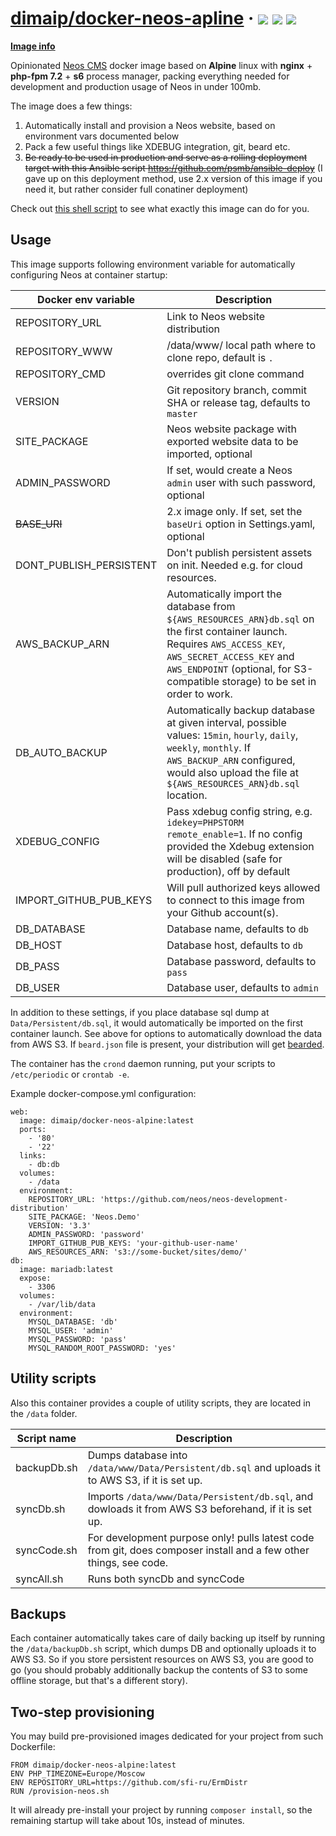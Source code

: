 # [dimaip/docker-neos-apline](https://hub.docker.com/r/dimaip/docker-neos-alpine/) &middot; [![](https://images.microbadger.com/badges/image/dimaip/docker-neos-alpine.svg)](https://microbadger.com/images/dimaip/docker-neos-alpine "Neos Alpine") [![](https://images.microbadger.com/badges/version/dimaip/docker-neos-alpine.svg)](https://microbadger.com/images/dimaip/docker-neos-alpine "Neos Alpine") [![](https://circleci.com/gh/psmb/docker-neos-alpine.svg?style=shield)](https://circleci.com/gh/psmb/docker-neos-alpine/)

[**Image info**](https://microbadger.com/images/dimaip/docker-neos-alpine)

Opinionated [Neos CMS](https://neos.io) docker image based on **Alpine** linux with **nginx** + **php-fpm 7.2** + **s6** process manager, packing everything needed for development and production usage of Neos in under 100mb.

The image does a few things:
1. Automatically install and provision a Neos website, based on environment vars documented below
2. Pack a few useful things like XDEBUG integration, git, beard etc.
3. ~~Be ready to be used in production and serve as a rolling deployment target with this Ansible script https://github.com/psmb/ansible-deploy~~ (I gave up on this deployment method, use 2.x version of this image if you need it, but rather consider full conatiner deployment)

Check out [this shell script](https://github.com/psmb/docker-neos-alpine/blob/master/root/etc/cont-init.d/10-init-neos) to see what exactly this image can do for you.

## Usage

This image supports following environment variable for automatically configuring Neos at container startup:

| Docker env variable | Description |
|---------|-------------|
|REPOSITORY_URL|Link to Neos website distribution|
|REPOSITORY_WWW|/data/www/ local path where to clone repo, default is `.`|
|REPOSITORY_CMD| overrides git clone command|
|VERSION|Git repository branch, commit SHA or release tag, defaults to `master`|
|SITE_PACKAGE|Neos website package with exported website data to be imported, optional|
|ADMIN_PASSWORD|If set, would create a Neos `admin` user with such password, optional|
|~~BASE_URI~~|2.x image only. If set, set the `baseUri` option in Settings.yaml, optional|
|DONT_PUBLISH_PERSISTENT| Don't publish persistent assets on init. Needed e.g. for cloud resources.|
|AWS_BACKUP_ARN|Automatically import the database from `${AWS_RESOURCES_ARN}db.sql` on the first container launch. Requires `AWS_ACCESS_KEY`, `AWS_SECRET_ACCESS_KEY` and `AWS_ENDPOINT` (optional, for S3-compatible storage) to be set in order to work.|
|DB_AUTO_BACKUP|Automatically backup database at given interval, possible values: `15min`, `hourly`, `daily`, `weekly`, `monthly`. If `AWS_BACKUP_ARN` configured, would also upload the file at `${AWS_RESOURCES_ARN}db.sql` location. |
|XDEBUG_CONFIG|Pass xdebug config string, e.g. `idekey=PHPSTORM remote_enable=1`. If no config provided the Xdebug extension will be disabled (safe for production), off by default|
|IMPORT_GITHUB_PUB_KEYS|Will pull authorized keys allowed to connect to this image from your Github account(s).|
|DB_DATABASE|Database name, defaults to `db`|
|DB_HOST|Database host, defaults to `db`|
|DB_PASS|Database password, defaults to `pass`|
|DB_USER|Database user, defaults to `admin`|


In addition to these settings, if you place database sql dump at `Data/Persistent/db.sql`, it would automatically be imported on the first container launch. See above for options to automatically download the data from AWS S3.
If `beard.json` file is present, your distribution will get [bearded](https://github.com/mneuhaus/Beard).

The container has the `crond` daemon running, put your scripts to `/etc/periodic` or `crontab -e`.

Example docker-compose.yml configuration:

```
web:
  image: dimaip/docker-neos-alpine:latest
  ports:
    - '80'
    - '22'
  links:
    - db:db
  volumes:
    - /data
  environment:
    REPOSITORY_URL: 'https://github.com/neos/neos-development-distribution'
    SITE_PACKAGE: 'Neos.Demo'
    VERSION: '3.3'
    ADMIN_PASSWORD: 'password'
    IMPORT_GITHUB_PUB_KEYS: 'your-github-user-name'
    AWS_RESOURCES_ARN: 's3://some-bucket/sites/demo/'
db:
  image: mariadb:latest
  expose:
    - 3306
  volumes:
    - /var/lib/data
  environment:
    MYSQL_DATABASE: 'db'
    MYSQL_USER: 'admin'
    MYSQL_PASSWORD: 'pass'
    MYSQL_RANDOM_ROOT_PASSWORD: 'yes'
```

## Utility scripts

Also this container provides a couple of utility scripts, they are located in the `/data` folder.

| Script name | Description |
|---------|-------------|
|backupDb.sh|Dumps database into `/data/www/Data/Persistent/db.sql` and uploads it to AWS S3, if it is set up.|
|syncDb.sh|Imports `/data/www/Data/Persistent/db.sql`, and dowloads it from AWS S3 beforehand, if it is set up.|
|syncCode.sh|For development purpose only! pulls latest code from git, does composer install and a few other things, see code.|
|syncAll.sh|Runs both syncDb and syncCode|

## Backups

Each container automatically takes care of daily backing up itself by running the `/data/backupDb.sh` script, which dumps DB and optionally uploads it to AWS S3. So if you store persistent resources on AWS S3, you are good to go (you should probably additionally backup the contents of S3 to some offline storage, but that's a different story).


## Two-step provisioning

You may build pre-provisioned images dedicated for your project from such Dockerfile:

```
FROM dimaip/docker-neos-alpine:latest
ENV PHP_TIMEZONE=Europe/Moscow
ENV REPOSITORY_URL=https://github.com/sfi-ru/ErmDistr
RUN /provision-neos.sh
```

It will already pre-install your project by running `composer install`, so the remaining startup will take about 10s, instead of minutes.